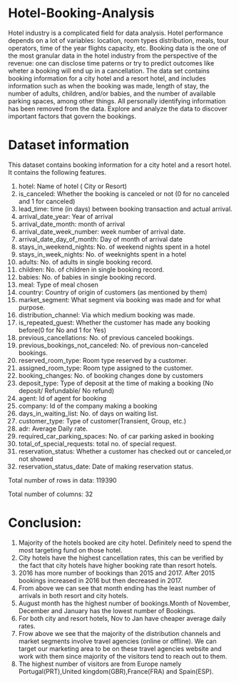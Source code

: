 # Hotel-Booking-Analysis

Hotel industry is a complicated field for data analysis. Hotel performance depends on a lot of variables: location, room types distribution, meals, tour operators, time of the year flights capacity, etc.
Booking data is the one of the most granular data in the hotel industry from the perspective of the revenue: one can disclose time paterns or try to predict outcomes like wheter a booking will end up in a cancellation.
The data set contains booking information for a city hotel and a resort hotel, and includes information such as when the booking was made, length of stay, the number of adults, children, and/or babies, and the number of available parking spaces, among other things. All personally identifying information has been removed from the data.
Explore and analyze the data to discover important factors that govern the bookings.


# Dataset information
This dataset contains booking information for a city hotel and a resort hotel. It contains the following features.

1. hotel: Name of hotel ( City or Resort)
2. is_canceled: Whether the booking is canceled or not (0 for no canceled and 1 for canceled)
3. lead_time: time (in days) between booking transaction and actual arrival.
4. arrival_date_year: Year of arrival
5. arrival_date_month: month of arrival
6. arrival_date_week_number: week number of arrival date.
7. arrival_date_day_of_month: Day of month of arrival date
8. stays_in_weekend_nights: No. of weekend nights spent in a hotel
9. stays_in_week_nights: No. of weeknights spent in a hotel
10. adults: No. of adults in single booking record.
11. children: No. of children in single booking record.
12. babies: No. of babies in single booking record.
13. meal: Type of meal chosen
14. country: Country of origin of customers (as mentioned by them)
15. market_segment: What segment via booking was made and for what purpose.
16. distribution_channel: Via which medium booking was made.
17. is_repeated_guest: Whether the customer has made any booking before(0 for No and 1 for Yes)
18. previous_cancellations: No. of previous canceled bookings.
19. previous_bookings_not_canceled: No. of previous non-canceled bookings.
20. reserved_room_type: Room type reserved by a customer.
21. assigned_room_type: Room type assigned to the customer.
22. booking_changes: No. of booking changes done by customers
23. deposit_type: Type of deposit at the time of making a booking (No deposit/ Refundable/ No refund)
24. agent: Id of agent for booking
25. company: Id of the company making a booking
26. days_in_waiting_list: No. of days on waiting list.
27. customer_type: Type of customer(Transient, Group, etc.)
28. adr: Average Daily rate.
29. required_car_parking_spaces: No. of car parking asked in booking
30. total_of_special_requests: total no. of special request.
31. reservation_status: Whether a customer has checked out or canceled,or not showed
32. reservation_status_date: Date of making reservation status.

Total number of rows in data: 119390

Total number of columns: 32

# Conclusion:

1. Majority of the hotels booked are city hotel. Definitely need to spend the most targeting fund on those hotel.
2. City hotels have the highest cancellation rates, this can be verified by the fact that city hotels have higher booking rate than resort hotels.
3. 2016 has more number of bookings than 2015 and 2017. After 2015 bookings increased in 2016 but then decreased in 2017.
4. From above we can see that month ending has the least number of arrivals in both resort and city hotels.
5. August month has the highest number of bookings.Month of November, December and January has the lowest number of Bookings.
6. For both city and resort hotels, Nov to Jan have cheaper average daily rates.
7. Frow above we see that the majority of the distribution channels and market segments involve travel agencies (online or offline). We can target our marketing area to be on these travel agencies website and work with them since majority of the visitors tend to reach out to them.
8. The highest number of visitors are from Europe namely Portugal(PRT),United kingdom(GBR),France(FRA) and Spain(ESP).


